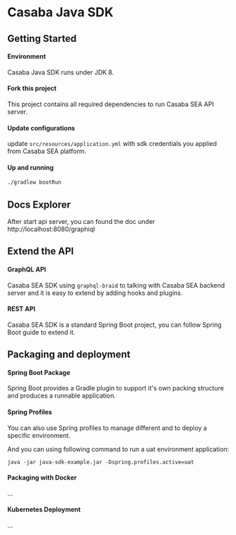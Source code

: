 # Casaba Java SDK

## Getting Started

#### Environment

Casaba Java SDK runs under JDK 8.

#### Fork this project

This project contains all required dependencies to run Casaba SEA API server.

#### Update configurations

update `src/resources/application.yml` with sdk credentials you applied from
Casaba SEA platform.

#### Up and running

```bash
./gradlew bootRun
```


## Docs Explorer

After start api server, you can found the doc under http://localhost:8080/graphiql


## Extend the API

#### GraphQL API

Casaba SEA SDK using `graphql-braid` to talking with Casaba SEA backend server
and it is easy to extend by adding hooks and plugins.

#### REST API

Casaba SEA SDK is a standard Spring Boot project, you can follow Spring Boot guide
to extend it.

## Packaging and deployment


#### Spring Boot Package

Spring Boot provides a Gradle plugin to support it's own packing structure
and produces a runnable application.

#### Spring Profiles

You can also use Spring profiles to manage different and to deploy
a specific environment.

And you can using following command to run a uat environment application:

```
java -jar java-sdk-example.jar -Dspring.profiles.active=uat
```

#### Packaging with Docker

...

#### Kubernetes Deployment

...